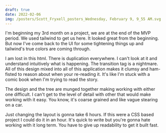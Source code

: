 ```yaml
---
draft: true
date: 2022-02-06
img: /posters/Scott_Fryxell_posters_Wednesday, February 9, 9_55 AM.svg
---
```


I'm beginning my 3rd month on a project, we are at the end of the MVP period. We used tailwind to get us here. It looked great from the beginning. But now I've come back to the UI for some tightening things up and tailwind's true colors are coming through.

I am lost in this html. There is duplication everywhere. I can't look at it and understand intuitively what is happening. The transition tag is a nightmare. All of this design mixed into all of this application makes it clumsy and ham-fisted to reason about when your re-reading it. It's like I'm stuck with a comic book when I'm trying to read the story.

The design and the tree are munged together making working with either one difficult. I can't get to the level of detail with other that would make working with it easy. You know, it's coarse grained and like vague stearing on a car.

Just changing the layout is gonna take 6 hours. If this were a CSS based project I could do it in an hour. It's quick to write but you're gonna hate working with it long term. You have to give up readability to get it built fast.
